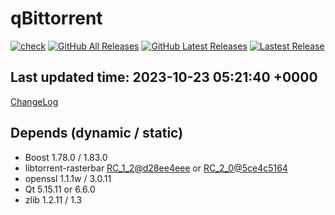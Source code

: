 # qBittorrent
[![check](https://github.com/brvphoenix/auto-build/actions/workflows/ci.yml/badge.svg?event=push)](https://github.com/brvphoenix/auto-build/actions)
[![GitHub All Releases](https://img.shields.io/github/downloads/brvphoenix/auto-build/total)](https://github.com/brvphoenix/auto-build/releases)
[![GitHub Latest Releases](https://img.shields.io/github/downloads/brvphoenix/auto-build/latest/total)](https://github.com/brvphoenix/auto-build/releases/latest)
[![Lastest Release](https://img.shields.io/github/v/release/brvphoenix/auto-build.svg?logo=github&cacheSeconds=10&label=latest)](https://github.com/brvphoenix/auto-build/releases/latest)

## Last updated time: 2023-10-23 05:21:40 +0000
[ChangeLog](https://github.com/qbittorrent/qBittorrent/blob/v4_6_x/Changelog)

## Depends (dynamic / static)
* Boost 1.78.0 / 1.83.0
* libtorrent-rasterbar [RC_1_2@d28ee4eee](https://github.com/arvidn/libtorrent/commits/RC_1_2?before=d28ee4eee8b777b75eb103b95bf0ed18ef26a124+35&branch=RC_1_2) or [RC_2_0@5ce4c5164](https://github.com/arvidn/libtorrent/commits/RC_2_0?before=5ce4c516479085eda9327d35891b7732d6d5037b+35&branch=RC_2_0)
* openssl 1.1.1w / 3.0.11
* Qt 5.15.11 or 6.6.0
* zlib 1.2.11 / 1.3
